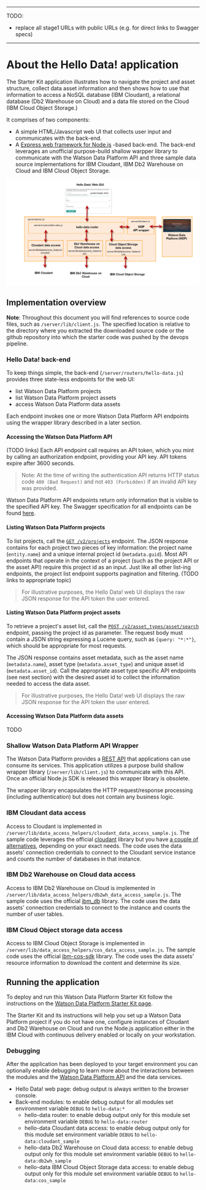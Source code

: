 ***
 TODO: 
  * replace all stage1 URLs with public URLs (e.g. for direct links to Swagger specs)
***

# About the Hello Data! application

The Starter Kit application illustrates how to navigate the project and asset structure, collect data asset information and then shows how to use that information to access a NoSQL database (IBM Cloudant), a relational database (Db2 Warehouse on Cloud) and a data file stored on the Cloud (IBM Cloud Object Storage.)

It comprises of two components:
 * A simple HTML/Javascript web UI that collects user input and communicates with the back-end.
 * A [Express web framework for Node.js](http://expressjs.com/) -based back-end. The back-end leverages an unofficial purpose-build shallow warpper library to communicate with the Watson Data Platform API and three sample data source implementations for IBM Cloudant, IBM Db2 Warehouse on Cloud and IBM Cloud Object Storage.

![overview](img/skit_app_structure.png)


## Implementation overview

**Note**: Throughout this document you will find references to source code files, such as `/server/lib/client.js`. The specified location is relative to the directory where you extracted the downloaded source code or the github repository into which the starter code was pushed by the devops pipeline.


### Hello Data! back-end 

To keep things simple, the back-end (`/server/routers/hello-data.js`) provides three state-less endpoints for the web UI:
 * list Watson Data Platform projects
 * list Watson Data Platform project assets
 * access Watson Data Platform data assets

Each endpoint invokes one or more Watson Data Platform API endpoints using the wrapper library described in a later section.

#### Accessing the Watson Data Platform API 

(TODO links)
Each API endpoint call requires an API token, which you mint by calling an authorization endpoint, providing your API key. API tokens expire after 3600 seconds.

 > Note: At the time of writing the authentication API returns HTTP status code `400 (Bad Request)` and not `403 (Forbidden)` if an invalid API key was provided.
 
Watson Data Platform API endpoints return only information that is visible to the specified API key. The Swagger specification for all endpoints can be found [here](http://www.ibm.com).

#### Listing Watson Data Platform projects

To list projects, call the [`GET /v2/projects`](https://apsx-api.stage1.ng.bluemix.net/v2/projects/docs/swagger/#/Projects/getProjects) endpoint. The JSON response contains for each project two pieces of key information: the project name (`entity.name`) and a unique internal project id (`metadata.guid`). Most API endpoints that operate in the context of a project (such as the project API or the asset API) require this project id as an input. Just like all other list-ing endpoints, the project list endpoint supports pagination and filtering. (TODO links to appropriate topic)

> For illustrative purposes, the Hello Data! web UI displays the raw JSON response for the API token the user entered.

#### Listing Watson Data Platform project assets 

To retrieve a project's asset list, call the [`POST /v2/asset_types/asset/search`](https://catalogs-ys1-dev.stage1.mybluemix.net/v2/explorer/#!/Asset_Types/searchNewAssetV2) endpoint, passing the project id as parameter. The request body must contain a JSON string  expressing a Lucene query, such as `{query: "*:*"}`, which should be appropriate for most requests.

The JSON response contains asset metadata, such as the asset name (`metadata.name`), asset type (`metadata.asset_type`) and unique asset id (`metadata.asset_id`). Call the appropriate asset type specific API endpoints (see next section) with the desired asset id to collect the information needed to access the data asset.

> For illustrative purposes, the Hello Data! web UI displays the raw JSON response for the API token the user entered.

#### Accessing Watson Data Platform data assets 

TODO

### Shallow Watson Data Platform API Wrapper
The Watson Data Platform provides a [REST API](https://developer.ibm.com/api/view/id-1084:title-Watson_Data_Platform_Core_Services) that applications can use consume its services. This application utilizes a purpose build shallow wrapper library (`/server/lib/client.js`) to communicate with this API. Once an official Node.js SDK is released this wrapper library is obsolete.

The wrapper library encapsulates the HTTP request/response processing (including authentication) but does not contain any business logic.

### IBM Cloudant data access

Access to Cloudant is implemented in `/server/lib/data_access_helpers/cloudant_data_access_sample.js`. The sample code leverages the official [cloudant](https://www.npmjs.com/package/cloudant) library but you have [a couple of alternatives](https://medium.com/ibm-watson-data-lab/choosing-a-cloudant-library-d14c06f3d714), depending on your exact needs. The code uses the data assets' connection credentials to connect to the Cloudant service instance and counts the number of databases in that instance.

### IBM Db2 Warehouse on Cloud data access

Access to IBM Db2 Warehouse on Cloud is implemented in `/server/lib/data_access_helpers/db2wh_data_access_sample.js`. The sample code uses the official [ibm_db](https://www.npmjs.com/package/ibm_db) library. The code uses the data assets' connection credentials to connect to the  instance and counts the number of user tables.

### IBM Cloud Object storage data access

Access to IBM Cloud Object Storage is implemented in `/server/lib/data_access_helpers/cos_data_access_sample.js`. The sample code uses the official [ibm-cos-sdk](https://www.npmjs.com/package/ibm-cos-sdk) library. The code uses the data assets' resource information to download  the content and determine its size.


## Running the application
To deploy and run this Watson Data Platform Starter Kit follow the instructions on the [Watson Data Platform Starter Kit page](https://dev-console.stage1.bluemix.net/developer/dataplatform/starter-kits).

The Starter Kit and its instructions will help you set up a Watson Data Platform project if you do not have one, configure instances of Cloudant and Db2 Warehouse on Cloud and run the Node.js application either in the IBM Cloud with continuous delivery enabled or locally on your workstation. 

### Debugging 
After the application has been deployed to your target environment you can optionally enable debugging to learn more about the interactions between the modules and the [Watson Data Platform API](https://wdp-api-registry.mybluemix.net/api-explorer/) and the data services.
 * Hello Data! web page: debug output is always written to the browser console.
 * Back-end modules: to enable debug output for all modules set environment variable `DEBUG` to `hello-data:*`
   * hello-data router: to enable debug output only for this module set environment variable `DEBUG` to `hello-data:router`
   * hello-data Cloudant data access: to enable debug output only for this module set environment variable `DEBUG` to `hello-data:cloudant_sample`
   * hello-data Db2 Warehouse on Cloud data access: to enable debug output only for this module set environment variable `DEBUG` to `hello-data:db2wh_sample`
   * hello-data IBM Cloud Object Storage data access: to enable debug output only for this module set environment variable `DEBUG` to `hello-data:cos_sample`
